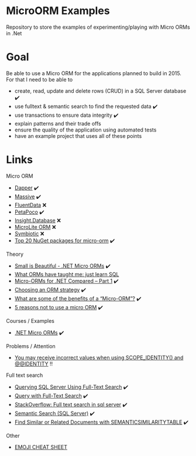 MicroORM Examples
=================

Repository to store the examples of experimenting/playing with Micro ORMs in .Net

Goal
===
Be able to use a Micro ORM for the applications planned to build in 2015. For that I need to be able to 
* create, read, update and delete rows (CRUD) in a SQL Server database :heavy_check_mark:
* use fulltext & semantic search to find the requested data :heavy_check_mark:
* use transactions to ensure data integrity :heavy_check_mark:
* explain patterns and their trade offs
* ensure the quality of the application using automated tests
* have an example project that uses all of these points


Links
===
Micro ORM
* [Dapper](https://github.com/StackExchange/dapper-dot-net) :heavy_check_mark:
* [Massive](https://github.com/robconery/massive) :heavy_check_mark:
* [FluentData](http://fluentdata.codeplex.com/) :x:
* [PetaPoco](http://www.toptensoftware.com/petapoco/) :heavy_check_mark:
* [Insight.Database](https://github.com/jonwagner/Insight.Database)  :x:
* [MicroLite ORM](http://microliteorm.wordpress.com/) :x:
* [Symbiotic](http://www.nuget.org/packages/Symbiotic_x64/) :x:
* [Top 20 NuGet packages for micro-orm](http://nugetmusthaves.com/Tag/micro-orm) :heavy_check_mark:

Theory
* [Small is Beautiful - .NET Micro ORMs](http://www.diplo.co.uk/blog/2011/8/15/small-is-beautiful-net-micro-orms.aspx) :heavy_check_mark:
* [What ORMs have taught me: just learn SQL](http://wozniak.ca/what-orms-have-taught-me-just-learn-sql)
* [Micro-ORMs for .NET Compared – Part 1](http://andrewtwest.com/2012/08/19/micro-orms-for-net-compared-part-1/) :heavy_check_mark:
* [Choosing an ORM strategy](http://lostechies.com/jimmybogard/2012/07/20/choosing-an-orm-strategy/) :heavy_check_mark:
* [What are some of the benefits of a “Micro-ORM”?](http://programmers.stackexchange.com/questions/120457/what-are-some-of-the-benefits-of-a-micro-orm) :heavy_check_mark:
* [5 reasons not to use a micro ORM](http://www.mindscapehq.com/blog/index.php/2011/12/05/5-reasons-not-to-use-a-micro-orm/) :heavy_check_mark:

Courses / Examples
* [.NET Micro ORMs](http://www.pluralsight.com/courses/dotnet-micro-orms-introduction) :heavy_check_mark:

Problems / Attention
* [You may receive incorrect values when using SCOPE_IDENTITY() and @@IDENTITY](http://support.microsoft.com/kb/2019779) :bangbang:

Full text search
* [Querying SQL Server Using Full-Text Search](https://technet.microsoft.com/en-us/library/ms142559%28v=sql.105%29.aspx) :heavy_check_mark:
* [Query with Full-Text Search](https://msdn.microsoft.com/en-us/library/ms142583.aspx) :heavy_check_mark:
* [StackOverflow: Full text search in sql server](http://stackoverflow.com/questions/19857204/full-text-search-in-sql-server) :heavy_check_mark:
* [Semantic Search (SQL Server)](https://msdn.microsoft.com/en-us/library/gg492075.aspx) :heavy_check_mark:
* [Find Similar or Related Documents with SEMANTICSIMILARITYTABLE](https://msdn.microsoft.com/en-us/library/gg492062.aspx) :heavy_check_mark:


Other
* [EMOJI CHEAT SHEET](http://www.emoji-cheat-sheet.com/)

